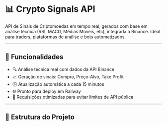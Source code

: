 # 📊 Crypto Signals API

API de Sinais de Criptomoedas em tempo real, gerados com base em análise técnica (RSI, MACD, Médias Móveis, etc), integrada à Binance. Ideal para traders, plataformas de análise e bots automatizados.

---

## 🚀 Funcionalidades

- 🔍 Análise técnica real com dados da API Binance
- 📈 Geração de sinais: Compra, Preço-Alvo, Take Profit
- 🕒 Atualização automática a cada 15 minutos
- 🌐 Pronto para deploy em Railway
- 📡 Requisições otimizadas para evitar limites de API pública

---

## 🧱 Estrutura do Projeto
